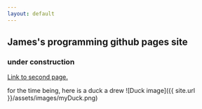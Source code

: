 ```yaml
---
layout: default
---
```


## James's programming github pages site

### under construction

[Link to second page.](Usefull-Links)

for the time being, here is a duck a drew
![Duck image]({{ site.url }}/assets/images/myDuck.png)
